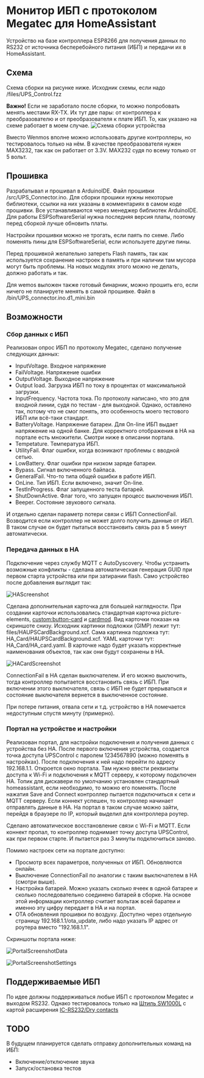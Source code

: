 # Монитор ИБП с протоколом Megatec для HomeAssistant
Устройство на базе контроллера ESP8266 для получения данных по RS232 от источника бесперебойного питания (ИБП) и передачи их в HomeAssistant.

## Схема
Схема сборки на рисунке ниже. Исходник схемы, если надо /files/UPS_Control.fzz

**Важно!** Если не заработало после сборки, то можно попробовать менять местами RX-TX. Их тут две пары: от контроллера к преобразователю и от преобразователя к плате ИБП. То, как указано на схеме работает в моем случае.
![Схема сборки устройства](files/UPS_Control_sсheme.png)

Вместо Wenmos вполне можно использовать другие контроллеры, но тестировалось только на нём. В качестве преобразователя нужен MAX3232, так как он работает от 3.3V. MAX232 судя по всему только от 5 вольт.

## Прошивка
Разрабатывал и прошивал в ArduinoIDE. Файл прошивки /src/UPS_Connector.ino. Для сборки прошики нужны некоторые библиотеки, ссылки на них указаны в комментариях в самом коде прошивки. Все устанавливаются через менеджер библиотек ArduinoIDE. Для работы ESPSoftwareSerial нужна последняя версия платы, поэтому перед сборкой лучше обновить платы.

Настройки прошивки можно не трогать, если паять по схеме. Либо поменять пины для ESPSoftwareSerial, если используете другие пины. 

Перед прошивкой желательно затереть Flash память, так как используется сохранение настроек в память и при наличии там мусора могут быть проблемы. На новых модулях этого можно не делать, должно работать и так.

Для wemos выложен также готовый бинарник, можно прошить его, если ничего не планируете менять в самой прошивке. Файл в /bin/UPS_connector.ino.d1_mini.bin

## Возможности
### Сбор данных с ИБП
Реализован опрос ИБП по протоколу Megatec, сделано получение следующих данных:
- InputVoltage. Входное напряжение
- FailVoltage. Напряжение ошибки
- OutputVoltage. Выходное напряжение
- Output load. Загрузка ИБП по току в процентах от максимальной загрузки.
- InputFrequency. Частота тока. По протоколу написано, что это для входной линии, судя по тестам - для выходной. Однако, оставлено так, потому что не смог понять, это особенность моего тестового ИБП или всё-таки стандарт.
- BatteryVoltage. Напряжение батареи. Для On-line ИБП выдает напряжение на одной банке. Для корректного отображения в HA на портале есть множители. Смотри ниже в описании портала.
- Tempetature. Температура ИБП.
- UtilityFail. Флаг ошибки, когда возникают проблемы с вводной сетью.
- LowBattery. Флаг ошибки при низком заряде батареи.
- Bypass. Сигнал включенного байпаса.
- GeneralFail. Что-то типа общей ошибки в работе ИБП.
- OnLine. Тип ИБП. Если включено, значит On-line.
- TestInProgress. Флаг запущенного теста батарей.
- ShutDownActive. Флаг того, что запущен процесс выключения ИБП.
- Beeper. Состояние звукового сигнала.

И отдельно сделан параметр потери связи с ИБП ConnectionFail. Возводится если контроллер не может долго получить данные от ИБП. В таком случае он будет пытаться восстановить связь раз в 5 минут автоматически.

### Передача данных в HA
Подключение через службу MQTT с AutoDyscovery. Чтобы устранить возможные конфликты - сделана автоматическая генерация GUID при первом старта устройства или при затирании flash.
Само устройство после добавления выглядит так:

![HAScreenshot](files/HAScreenshot.png)

Сделана дополнительная карточка для большей наглядности. При создании карточки использовались стандартная карточка picture-elements, [custom:button-card](https://github.com/custom-cards/button-card) и [cardmod](https://github.com/thomasloven/lovelace-card-mod).
Вид карточки показан на скриншоте снизу. Исходник картинки подложки (GIMP) лежит тут: files/HAUPSCardBackground.xcf. Сама картинка подложка тут: HA_Card/HAUPSCardBackground.xcf. YAML карточки тут: HA_Card/HA_card.yaml. В карточке надо будет указать корректные наименования объектов, так как они будут сохранены в HA.

![HACardScreenshot](files/HACardScreenshot.png)

ConnectionFail в HA сделан выключателем. И его можно выключить, тогда контроллер попытается восстановить связь с ИБП. При включении этого выключателя, связь с ИБП не будет прерываться и состояние выключателя вернется в выключенное состояние.

При потере питания, отвала сети и т.д. устройство в HA помечается недоступным спустя минуту (примерно).

### Портал на устройстве и настройки
Реализован портал, для настройки подключения и получения данных с устройства без HA. После первого включения устройства, создается точка доступа UPSControl с паролем 1234567890 (можно поменять в настройках). После подключения к ней надо перейти по адресу 192.168.1.1. Откроется окно портала. Там нужно ввести реквизиты доступа к Wi-Fi и подключения к MQTT серверу, к которому подключен HA. Топик для дискавери по умолчанию установлен стандартный homeassistant, если необходимо, то можно его поменять. После нажатия Save and Connect контроллер пытается подключиться к сети и MQTT серверу. Если коннект успешен, то контроллер начинает отправлять данные в HA. На портал в таком случае можно зайти, перейдя в браузере по IP, который выделил для контроллера роутер.

Сделано автоматическое восстановление связи с Wi-Fi и MQTT. Если коннект пропал, то контроллер поднимает точку доступа UPSControl, как при первом старте. И пытается раз 3 минуты подключиться заново.

Помимо настроек сети на портале доступно:
- Просмотр всех параметров, полученных от ИБП. Обновляются онлайн.
- Выключение ConnectionFail по аналогии с таким выключателем в HA (смотри выше).
- Настройка батарей. Можно указать сколько ячеек в одной батарее и сколько последовательно соединено батарей в сборке. На основе этой информации контроллер считает вольтаж всей баратеи и именно эту цифру передает в HA и на портал.
- OTA обновления прошивки по воздуху. Доступно через отдельную страницу 192.168.1.1/ota_update, либо надо указать IP адрес от роутера вместо "192.168.1.1".

Скриншоты портала ниже:

![PortalScreenshotData](files/PortalScreenshotData.png)


![PortalScreenshotSettings](files/PortalScreenshotSettings.png)

## Поддерживаемые ИБП
По идее должны поддерживаться любые ИБП с протоколом Megatec и выходом RS232. Однако тестировалось только на [Штиль SW1000L](https://www.shtyl.ru/catalog/ibp/odnofaznye/nastennye/sw1000l-1000-va-900-vt/) с картой расширения [IC-RS232/Dry contacts](https://www.shtyl.ru/catalog/ibp/aksessuary/karty-monitoringa/ic-rs-232-dry-contacts/)

## TODO
В будущем планируется сделать отправку дополнительных команд на ИБП:
- Включение/отключение звука
- Запуск/остановка тестов
